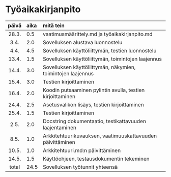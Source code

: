 # Työaikakirjanpito

| päivä | aika | mitä tein  |
| :----:|:-----| :-----|
| 28.3. | 0.5    | vaatimusmäärittely.md ja työaikakirjanpito.md |
| 3.4.  | 2.0    | Sovelluksen alustava luonnostelu |
| 4.4.  | 4.5    | Sovelluksen käyttöliittymän, testien luonnostelu |
| 13.4. | 1.5    | Sovelluksen käyttöliittymän, toimintojen laajennus |
| 14.4. | 3.0    | Sovelluksen käyttöliittymän, näkymien, toimintojen laajennus |
| 15.4. | 3.0    | Testien kirjoittaminen |
| 16.4. | 2.0    | Koodin putsaaminen pylintin avulla, testien kirjoittaminen |
| 24.4. | 2.5    | Asetusvalikon lisäys, testien kirjoittaminen |
| 25.4. | 1.5    | Testien kirjoittaminen |
| 2.5.  | 2.0    | Docstring dokumentaatio, testikattavuuden laajentaminen |
| 8.5.  | 1.0    | Arkkitehtuurikuvauksen, vaatimuuskattavuuden päivittäminen |
| 10.5. | 1.0    | Arkkitehtuuri.md:n päivittäminen |
| 14.5. | 1.5    | Käyttöohjeen, testausdokumentin tekeminen |
| total | 24.5   | Sovelluksen työtunnit yhteensä |
